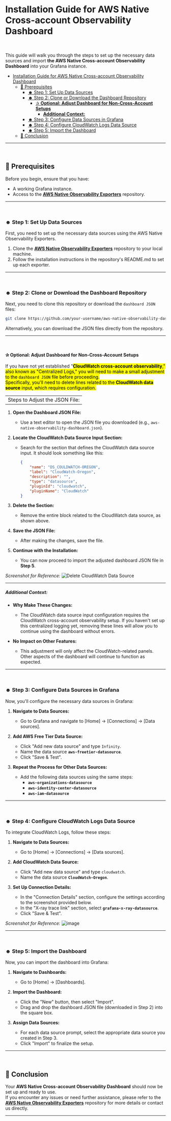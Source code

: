 # Installation Guide for AWS Native Cross-account Observability Dashboard

<br>

This guide will walk you through the steps to set up the necessary data sources and import **the AWS Native Cross-account Observability Dashboard** into your Grafana instance.

- [Installation Guide for AWS Native Cross-account Observability Dashboard](#installation-guide-for-aws-native-cross-account-observability-dashboard)
  - [🪩 Prerequisites](#-prerequisites)
    - [☻ Step 1: Set Up Data Sources](#-step-1-set-up-data-sources)
    - [☻ Step 2: Clone or Download the Dashboard Repository](#-step-2-clone-or-download-the-dashboard-repository)
      - [✰ **Optional: Adjust Dashboard for Non-Cross-Account Setups**](#-optional-adjust-dashboard-for-non-cross-account-setups)
        - [**Additional Context:**](#additional-context)
    - [☻ Step 3: Configure Data Sources in Grafana](#-step-3-configure-data-sources-in-grafana)
    - [☻ Step 4: Configure CloudWatch Logs Data Source](#-step-4-configure-cloudwatch-logs-data-source)
    - [☻ Step 5: Import the Dashboard](#-step-5-import-the-dashboard)
  - [🪩 Conclusion](#-conclusion)

---

<br>

## 🪩 Prerequisites

Before you begin, ensure that you have:
- A working Grafana instance.
- Access to the [**AWS Native Observability Exporters**](https://github.com/your-username/aws-native-observability-exporters) repository.

---

<br>

### ☻ Step 1: Set Up Data Sources

First, you need to set up the necessary data sources using the AWS Native Observability Exporters.

1. Clone the [**AWS Native Observability Exporters**](https://github.com/your-username/aws-native-observability-exporters) repository to your local machine.
2. Follow the installation instructions in the repository's README.md to set up each exporter.

---

<br>

### ☻ Step 2: Clone or Download the Dashboard Repository

Next, you need to clone this repository or download the `dashboard JSON` files:

```bash
git clone https://github.com/your-username/aws-native-observability-dashboard.git
```

Alternatively, you can download the JSON files directly from the repository.

---

<br>

#### ✰ **Optional: Adjust Dashboard for Non-Cross-Account Setups**

If you have not yet established "<mark>**CloudWatch cross-account observability**</makr>," also known as "Centralized Logs," you will need to make a small adjustment to the `dashboard JSON` file before proceeding.  
Specifically, you'll need to delete lines related to the **CloudWatch data source** input, which requires configuration.

||
|---|
|Steps to Adjust the JSON File:|

1. **Open the Dashboard JSON File:**
   - Use a text editor to open the JSON file you downloaded (e.g., `aws-native-observability-dashboard.json`).

2. **Locate the CloudWatch Data Source Input Section:**
   - Search for the section that defines the CloudWatch data source input. It should look something like this:

     ```json
     {
         "name": "DS_COULDWATCH-OREGON",
         "label": "CloudWatch-Oregon",
         "description": "",
         "type": "datasource",
         "pluginId": "cloudwatch",
         "pluginName": "CloudWatch"
     }
     ```

3. **Delete the Section:**
   - Remove the entire block related to the CloudWatch data source, as shown above.

4. **Save the JSON File:**
   - After making the changes, save the file.

5. **Continue with the Installation:**
   - You can now proceed to import the adjusted dashboard JSON file in **Step 5**.

*Screenshot for Reference:*
![Delete CloudWatch Data Source](assets/SS-CWLsDatasource-delete.jpg)

---

##### **Additional Context:**

- **Why Make These Changes:** 
   - The CloudWatch data source input configuration requires the CloudWatch cross-account observability setup. If you haven't set up this centralized logging yet, removing these lines will allow you to continue using the dashboard without errors.
  
- **No Impact on Other Features:** 
   - This adjustment will only affect the CloudWatch-related panels. Other aspects of the dashboard will continue to function as expected.

---

<br>

### ☻ Step 3: Configure Data Sources in Grafana

Now, you'll configure the necessary data sources in Grafana:

1. **Navigate to Data Sources:**
   - Go to Grafana and navigate to [Home] → [Connections] → [Data sources].

2. **Add AWS Free Tier Data Source:**
   - Click "Add new data source" and type `Infinity`.
   - Name the data source **`aws-freetier-datasource`**.
   - Click "Save & Test".

3. **Repeat the Process for Other Data Sources:**
   - Add the following data sources using the same steps:
     - **`aws-organizations-datasource`**
     - **`aws-identity-center-datasource`**
     - **`aws-iam-datasource`**

---

<br>

### ☻ Step 4: Configure CloudWatch Logs Data Source

To integrate CloudWatch Logs, follow these steps:

1. **Navigate to Data Sources:**
   - Go to [Home] → [Connections] → [Data sources].

2. **Add CloudWatch Data Source:**
   - Click "Add new data source" and type `cloudwatch`.
   - Name the data source **`CloudWatch-Oregon`**.

3. **Set Up Connection Details:**
   - In the "Connection Details" section, configure the settings according to the screenshot provided below.
   - In the "X-ray trace link" section, select **`grafana-x-ray-datasource`**.
   - Click "Save & Test".

*Screenshot for Reference:*
![image](../assets/SS-CWLsDatasource.jpg)

---

<br>

### ☻ Step 5: Import the Dashboard

Now, you can import the dashboard into Grafana:

1. **Navigate to Dashboards:**
   - Go to [Home] → [Dashboards].

2. **Import the Dashboard:**
   - Click the "New" button, then select "Import".
   - Drag and drop the dashboard JSON file (downloaded in Step 2) into the square box.

3. **Assign Data Sources:**
   - For each data source prompt, select the appropriate data source you created in Step 3.
   - Click "Import" to finalize the setup.

---

<br>

## 🪩 Conclusion

Your **AWS Native Cross-account Observability Dashboard** should now be set up and ready to use.  
If you encounter any issues or need further assistance, please refer to the [**AWS Native Observability Exporters**](https://github.com/your-username/aws-native-observability-exporters) repository for more details or contact us directly.

---
